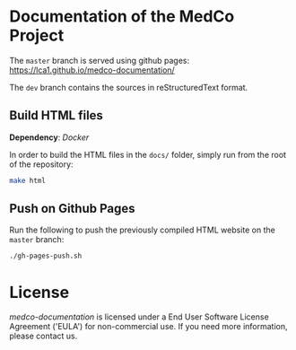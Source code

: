 # Documentation of the MedCo Project
The `master` branch is served using github pages: 
https://lca1.github.io/medco-documentation/

The `dev` branch contains the sources in reStructuredText format.

## Build HTML files
**Dependency**: *Docker*

In order to build the HTML files in the `docs/` folder, 
simply run from the root of the repository:
```bash
make html
```

## Push on Github Pages
Run the following to push the previously compiled HTML website on the `master` branch:
```bash
./gh-pages-push.sh
```

# License
*medco-documentation* is licensed under a End User Software License Agreement ('EULA') for non-commercial use.
If you need more information, please contact us.
